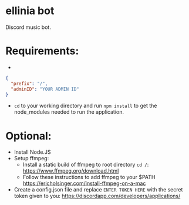 # ellinia bot
Discord music bot.
# Requirements:
-
```json
{
  "prefix": "/",
  "adminID": "YOUR ADMIN ID"
}
```
- ```cd``` to your working directory and run ```npm install``` to get the node_modules needed to run the application.

# Optional:
- Install Node.JS
- Setup ffmpeg:
  - Install a static build of ffmpeg to root directory ```cd /```: https://www.ffmpeg.org/download.html
  - Follow these instructions to add ffmpeg to your $PATH https://ericholsinger.com/install-ffmpeg-on-a-mac
- Create a config.json file and replace ```ENTER TOKEN HERE``` with the secret token given to you: https://discordapp.com/developers/applications/






